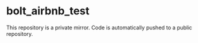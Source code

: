 # bolt_airbnb_test

This repository is a private mirror. Code is automatically pushed to a public repository.